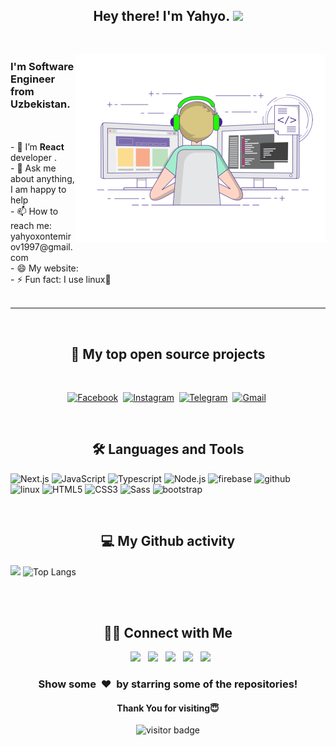 <p>
  <h2 align="center"> Hey there! I'm Yahyo. <img src="https://github.com/souvikguria98/souvikguria98/blob/master/Hi.gif" width="25"></h2>
</p>
<br>
<p>
  <img align="right" alt="GIF" src="https://raw.githubusercontent.com/devSouvik/devSouvik/master/gif3.gif" width="400" height="300"/>
</p>

<h3> I'm Software Engineer from Uzbekistan. </h3>
<br>
<br>
- 🔋  I’m <b>React</b> developer .<br>
- 💬 Ask me about anything, I am happy to help<br>
- 📫 How to reach me: yahyoxontemirov1997@gmail.com<br>
- 😄 My website: <br>
- ⚡️ Fun fact: I use linux🐧
<br>
<br>
<hr>
<br>
<b> <h2 align="center"> 📘 My top open source projects </h2> </b>
<br>
<p align="center">
<a href="https://github.com/asadbekdev/ImkonEdu.uz"><img src="https://img.shields.io/badge/EDUCATION SITE-%231877F2.svg?&style=for-the-badge&logo=website&logoColor=white" alt="Facebook" /></a>&nbsp;
<a href="https://github.com/asadbekdev/InstagramBot"><img src="https://img.shields.io/badge/INSTAGRAMBOT-%23E4405F.svg?&style=for-the-badge&logo=InstagramBot&logoColor=white" alt="Instagram" /></a>&nbsp;
<a href="https://t.me/adevpro"><img src="https://img.shields.io/badge/TELEGRAMBOT-0088cc.svg?&style=for-the-badge&logo=telegrambot&logoColor=white" alt="Telegram" /></a>&nbsp;
<a href="https://github.com/asadbekdev?tab=repositories"><img src="https://img.shields.io/badge/SEE MORE-%23c34836.svg?&style=for-the-badge&logo=seemore&logoColor=white" alt="Gmail"/></a>&nbsp;
<!--<a href="https://kkvanonymous.github.io/"><img alt="Website" src="https://img.shields.io/website?style=for-the-badge&up_message=portfolio&url=https%3A%2F%2Fkkvanonymous.github.io%2F"></a>-->
</p>
<br>
<b> <h2 align="center"> 🛠️ Languages and Tools </h2> </b>
<p align="center">  

  ![Next.js](https://img.shields.io/badge/-dart-grey?style=for-the-badge&logo=dart&logoColor=white&labelColor=0075BA)
  ![JavaScript](https://img.shields.io/badge/-JavaScript-grey?style=for-the-badge&logo=javascript&logoColor=white&labelColor=F0DB4F)
  ![Typescript](https://img.shields.io/badge/-python-grey?style=for-the-badge&logo=python&logoColor=white&labelColor=306998)
  ![Node.js](https://img.shields.io/badge/-django-grey?style=for-the-badge&logo=django&logoColor=white&labelColor=092e20)
  ![firebase](https://img.shields.io/badge/-firebase-grey?style=for-the-badge&logo=firebase&logoColor=white&labelColor=FFA611)
  ![github](https://img.shields.io/badge/-github-grey?style=for-the-badge&logo=github&logoColor=white&labelColor=211F1F)
  <br>
  ![linux](https://img.shields.io/badge/linux-grey?style=for-the-badge&logo=linux&logoColor=white&labelColor=072c61)
  ![HTML5](https://img.shields.io/badge/html%205-grey?style=for-the-badge&logo=html5&logoColor=white&labelColor=f06529)
  ![CSS3](https://img.shields.io/badge/css%203-grey?style=for-the-badge&logo=css3&logoColor=white&labelColor=264de4)
  ![Sass](https://img.shields.io/badge/sass-grey?style=for-the-badge&logo=sass&logoColor=white&labelColor=CD6799)
  ![bootstrap](https://img.shields.io/badge/-bootstrap-grey?style=for-the-badge&logo=bootstrap&logoColor=white&labelColor=8E2DE2)

</p>
<br>
<b> <h2 align="center">💻 My Github activity </h2></b>
<p>
  
<img src="https://github-readme-stats.vercel.app/api?username=yahyoxon&show_icons=true&theme=radical&title_color=8E2DE2&text_color=fff&icon_color=8E2DE2" width="500px">      ![Top Langs](https://github-readme-stats.vercel.app/api/top-langs/?username=yahyoxon&theme=radical&title_color=8E2DE2&text_color=fff)
</p>
<br>
<br>


<b><h2 align="center"> 🤝🏻 Connect with Me </h2></b>

<p align="center">
&nbsp; <a href="https://twitter.com/asadbekdev" target="_blank" rel="noopener noreferrer"><img src="https://img.icons8.com/plasticine/100/000000/twitter.png" width="50" /></a>  
&nbsp; <a href="https://instagram.com/asadbeknoyibjonov" target="_blank" rel="noopener noreferrer"><img src="https://img.icons8.com/plasticine/100/000000/instagram-new.png" width="50" /></a>  
&nbsp; <a href="https://www.linkedin.com/in/asadbek-noyibjonov-6b3b2b1b6/" target="_blank" rel="noopener noreferrer"><img src="https://img.icons8.com/plasticine/100/000000/linkedin.png" width="50" /></a>
&nbsp; <a href="mailto:yaxshidasturchi@gmail.com" target="_blank" rel="noopener noreferrer"><img src="https://img.icons8.com/plasticine/100/000000/gmail.png"  width="50" /></a>
&nbsp; <a href="https://t.me/adevpro" target="_blank" rel="noopener noreferrer"><img src="https://img.icons8.com/nolan/64/telegram-app.png" width="40"/></a>
  
</p>

<div align="center">
<h3 align="center">Show some &nbsp;❤️&nbsp; by starring some of the repositories!</h3>

#### Thank You for visiting😇
<p align='center'>
  <img src="https://visitor-badge.glitch.me/badge?page_id=yahyoxon" alt="visitor badge"/>
</p>

